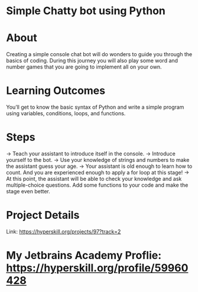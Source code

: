# Simple Chatty bot using Python

# About
Creating a simple console chat bot will do wonders to guide you through the basics of coding. During this journey you will also play some word and number games that you are going to implement all on your own.

# Learning Outcomes
You’ll get to know the basic syntax of Python and write a simple program using variables, conditions, loops, and functions.

# Steps
-> Teach your assistant to introduce itself in the console.
-> Introduce yourself to the bot.
-> Use your knowledge of strings and numbers to make the assistant guess your age.
-> Your assistant is old enough to learn how to count. And you are experienced enough to apply a for loop at this stage!
-> At this point, the assistant will be able to check your knowledge and ask multiple-choice questions. Add some functions to your code and make the stage even better.

# Project Details
Link: https://hyperskill.org/projects/97?track=2

# My Jetbrains Academy Proflie: https://hyperskill.org/profile/59960428
